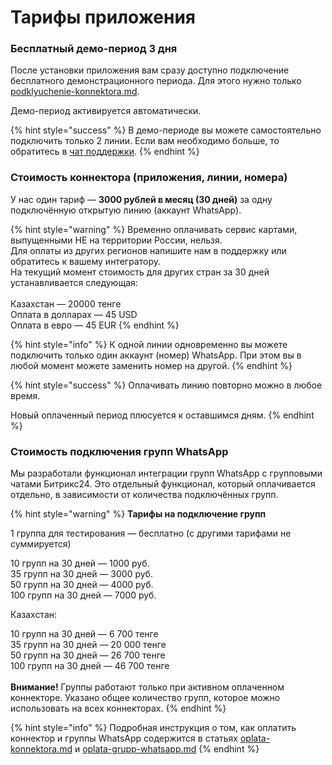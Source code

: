 # Тарифы приложения

### Бесплатный демо-период 3 дня

После установки приложения вам сразу доступно подключение бесплатного демонстрационного периода. Для этого нужно только [podklyuchenie-konnektora.md](../ustanovka-i-nastroika/podklyuchenie-konnektora.md "mention").

Демо-период активируется автоматически.

{% hint style="success" %}
В демо-периоде вы можете самостоятельно подключить только 2 линии. Если вам необходимо больше, то обратитесь в [чат поддержки](https://auth2.bitrix24.net/oauth/select/?preset=im\&IM\_DIALOG=networkLines7c380c91ab28dacab02d3af93fecdbf9).&#x20;
{% endhint %}

### Стоимость коннектора (приложения, линии, номера)

У нас один тариф — **3000 рублей в месяц (30 дней)** за одну подключённую открытую линию (аккаунт WhatsApp).

{% hint style="warning" %}
Временно оплачивать сервис картами, выпущенными НЕ на территории России, нельзя.\
Для оплаты из других регионов напишите нам в поддержку или обратитесь к вашему интегратору.\
На текущий момент стоимость для других стран за 30 дней устанавливается следующая:\
\
Казахстан — 20000 тенге\
Оплата в долларах — 45 USD\
Оплата в евро — 45 EUR
{% endhint %}

{% hint style="info" %}
К одной линии одновременно вы можете подключить только один аккаунт (номер) WhatsApp. При этом вы в любой момент можете заменить номер на другой.
{% endhint %}

{% hint style="success" %}
Оплачивать линию повторно можно в любое время.

Новый оплаченный период плюсуется к оставшимся дням.
{% endhint %}

### Стоимость подключения групп WhatsApp

Мы разработали функционал интеграции групп WhatsApp с групповыми чатами Битрикс24. Это отдельный функционал, который оплачивается отдельно, в зависимости от количества подключённых групп.

{% hint style="warning" %}
**Тарифы на подключение групп**

1 группа для тестирования — бесплатно (с другими тарифами не суммируется)

10 групп на 30 дней — 1000 руб. \
35 групп на 30 дней — 3000 руб. \
50 групп на 30 дней — 4000 руб. \
100 групп на 30 дней — 7000 руб.



Казахстан:

10 групп на 30 дней — 6 700 тенге\
35 групп на 30 дней — 20 000 тенге\
50 групп на 30 дней — 26 700 тенге\
100 групп на 30 дней — 46 700 тенге\
\
**Внимание!** Группы работают только при активном оплаченном коннекторе. Указано общее количество групп, которое можно использовать на всех коннекторах.
{% endhint %}

{% hint style="info" %}
Подробная инструкция о том, как оплатить коннектор и группы WhatsApp содержится в статьях [oplata-konnektora.md](oplata-konnektora.md "mention") и [oplata-grupp-whatsapp.md](oplata-grupp-whatsapp.md "mention")
{% endhint %}
